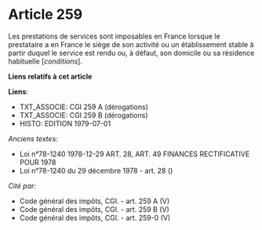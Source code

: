 # Article 259

Les prestations de services sont imposables en France lorsque le prestataire a en France le siège de son activité ou un
établissement stable à partir duquel le service est rendu ou, à défaut, son domicile ou sa résidence habituelle
[*conditions*].

**Liens relatifs à cet article**

**Liens**:

  - TXT_ASSOCIE: CGI 259 A (dérogations)
  - TXT_ASSOCIE: CGI 259 B (dérogations)
  - HISTO: EDITION 1979-07-01

_Anciens textes_:

  - Loi n°78-1240 1978-12-29 ART. 28, ART. 49 FINANCES RECTIFICATIVE POUR 1978
  - Loi n°78-1240 du 29 décembre 1978 - art. 28 ()

_Cité par_:

  - Code général des impôts, CGI. - art. 259 A (V)
  - Code général des impôts, CGI. - art. 259 B (V)
  - Code général des impôts, CGI. - art. 259-0 (V)
